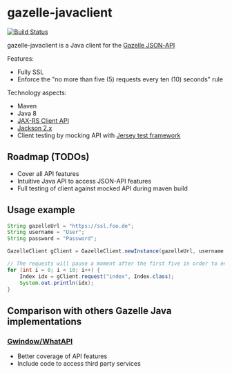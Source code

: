 # gazelle-javaclient

[![Build Status](https://snap-ci.com/k942/gazelle-javaclient/branch/master/build_image)](https://snap-ci.com/k942/gazelle-javaclient/branch/master)

gazelle-javaclient is a Java client for the [Gazelle JSON-API](https://github.com/WhatCD/Gazelle/wiki/JSON-API-Documentation)

Features:
- Fully SSL 
- Enforce the "no more than five (5) requests every ten (10) seconds" rule

Technology aspects:
- Maven
- Java 8
- [JAX-RS Client API](https://jersey.java.net/documentation/2.17/client.html)
- [Jackson 2.x](https://jersey.java.net/documentation/2.17/media.html)
- Client testing by mocking API with [Jersey test framework](https://jersey.java.net/documentation/2.17/test-framework.html)

## Roadmap (TODOs)
- Cover all API features
- Intuitive Java API to access JSON-API features
- Full testing of client against mocked API during maven build

## Usage example
```Java
String gazelleUrl = "https://ssl.foo.de";
String username = "User";
String password = "Password";

GazelleClient gClient = GazelleClient.newInstance(gazelleUrl, username, password);

// The requests will pause a moment after the first five in order to enforce the limit
for (int i = 0; i < 10; i++) {
	Index idx = gClient.request("index", Index.class);
	System.out.println(idx);
}
```

## Comparison with others Gazelle Java implementations

### [Gwindow/WhatAPI](https://github.com/Gwindow/WhatAPI)
- Better coverage of API features
- Include code to access third party services

